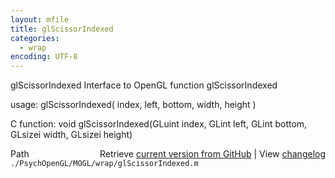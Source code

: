 ```yaml
---
layout: mfile
title: glScissorIndexed
categories:
  - wrap
encoding: UTF-8
---
```


glScissorIndexed  Interface to OpenGL function glScissorIndexed  

usage:  glScissorIndexed( index, left, bottom, width, height )  

C function:  void glScissorIndexed(GLuint index, GLint left, GLint bottom, GLsizei width, GLsizei height)  


<div class="code_header" style="text-align:right;">
  <span style="float:left;">Path&nbsp;&nbsp;</span> <span class="counter">Retrieve <a href=
  "https://raw.github.com/Psychtoolbox-3/Psychtoolbox-3/beta/./PsychOpenGL/MOGL/wrap/glScissorIndexed.m">current version from GitHub</a> | View <a href=
  "https://github.com/Psychtoolbox-3/Psychtoolbox-3/commits/beta/./PsychOpenGL/MOGL/wrap/glScissorIndexed.m">changelog</a></span>
</div>
<div class="code">
  <code>./PsychOpenGL/MOGL/wrap/glScissorIndexed.m</code>
</div>
